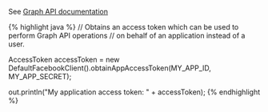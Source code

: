 See <a target="_blank" href="https://developers.facebook.com/docs/facebook-login/access-tokens#apptokens">Graph API documentation</a>

{% highlight java %}
// Obtains an access token which can be used to perform Graph API operations
// on behalf of an application instead of a user.

AccessToken accessToken =
  new DefaultFacebookClient().obtainAppAccessToken(MY_APP_ID, MY_APP_SECRET);

out.println("My application access token: " + accessToken);
{% endhighlight %}